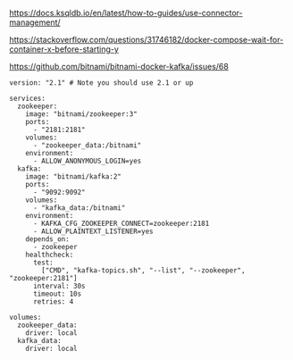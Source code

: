 https://docs.ksqldb.io/en/latest/how-to-guides/use-connector-management/

https://stackoverflow.com/questions/31746182/docker-compose-wait-for-container-x-before-starting-y


https://github.com/bitnami/bitnami-docker-kafka/issues/68

```
version: "2.1" # Note you should use 2.1 or up

services:
  zookeeper:
    image: "bitnami/zookeeper:3"
    ports:
      - "2181:2181"
    volumes:
      - "zookeeper_data:/bitnami"
    environment:
      - ALLOW_ANONYMOUS_LOGIN=yes
  kafka:
    image: "bitnami/kafka:2"
    ports:
      - "9092:9092"
    volumes:
      - "kafka_data:/bitnami"
    environment:
      - KAFKA_CFG_ZOOKEEPER_CONNECT=zookeeper:2181
      - ALLOW_PLAINTEXT_LISTENER=yes
    depends_on:
      - zookeeper
    healthcheck:
      test:
        ["CMD", "kafka-topics.sh", "--list", "--zookeeper", "zookeeper:2181"]
      interval: 30s
      timeout: 10s
      retries: 4

volumes:
  zookeeper_data:
    driver: local
  kafka_data:
    driver: local
```